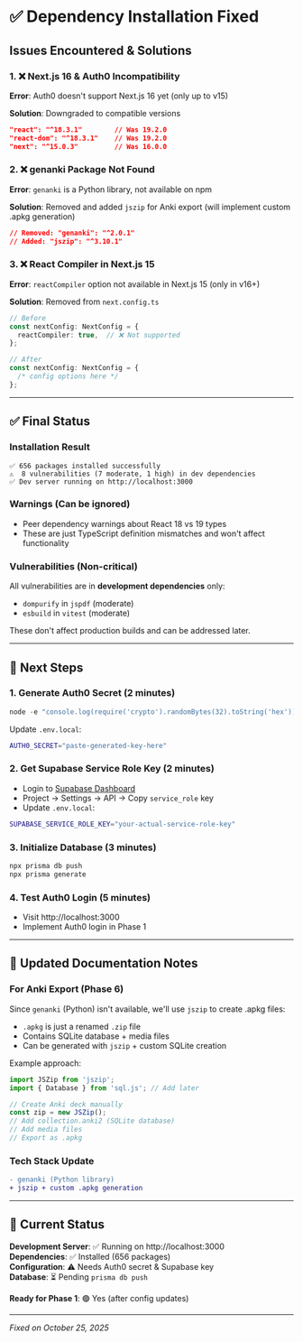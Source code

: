 # ✅ Dependency Installation Fixed

## Issues Encountered & Solutions

### 1. ❌ Next.js 16 & Auth0 Incompatibility
**Error**: Auth0 doesn't support Next.js 16 yet (only up to v15)

**Solution**: Downgraded to compatible versions
```json
"react": "^18.3.1"        // Was 19.2.0
"react-dom": "^18.3.1"    // Was 19.2.0
"next": "^15.0.3"         // Was 16.0.0
```

### 2. ❌ genanki Package Not Found
**Error**: `genanki` is a Python library, not available on npm

**Solution**: Removed and added `jszip` for Anki export (will implement custom .apkg generation)
```json
// Removed: "genanki": "^2.0.1"
// Added: "jszip": "^3.10.1"
```

### 3. ❌ React Compiler in Next.js 15
**Error**: `reactCompiler` option not available in Next.js 15 (only in v16+)

**Solution**: Removed from `next.config.ts`
```typescript
// Before
const nextConfig: NextConfig = {
  reactCompiler: true,  // ❌ Not supported
};

// After
const nextConfig: NextConfig = {
  /* config options here */
};
```

---

## ✅ Final Status

### Installation Result
```
✅ 656 packages installed successfully
⚠️  8 vulnerabilities (7 moderate, 1 high) in dev dependencies
✅ Dev server running on http://localhost:3000
```

### Warnings (Can be ignored)
- Peer dependency warnings about React 18 vs 19 types
- These are just TypeScript definition mismatches and won't affect functionality

### Vulnerabilities (Non-critical)
All vulnerabilities are in **development dependencies** only:
- `dompurify` in `jspdf` (moderate)
- `esbuild` in `vitest` (moderate)

These don't affect production builds and can be addressed later.

---

## 🎯 Next Steps

### 1. Generate Auth0 Secret (2 minutes)
```powershell
node -e "console.log(require('crypto').randomBytes(32).toString('hex'))"
```
Update `.env.local`:
```bash
AUTH0_SECRET="paste-generated-key-here"
```

### 2. Get Supabase Service Role Key (2 minutes)
- Login to [Supabase Dashboard](https://app.supabase.com)
- Project → Settings → API → Copy `service_role` key
- Update `.env.local`:
```bash
SUPABASE_SERVICE_ROLE_KEY="your-actual-service-role-key"
```

### 3. Initialize Database (3 minutes)
```powershell
npx prisma db push
npx prisma generate
```

### 4. Test Auth0 Login (5 minutes)
- Visit http://localhost:3000
- Implement Auth0 login in Phase 1

---

## 📝 Updated Documentation Notes

### For Anki Export (Phase 6)
Since `genanki` (Python) isn't available, we'll use `jszip` to create .apkg files:
- `.apkg` is just a renamed `.zip` file
- Contains SQLite database + media files
- Can be generated with `jszip` + custom SQLite creation

Example approach:
```typescript
import JSZip from 'jszip';
import { Database } from 'sql.js'; // Add later

// Create Anki deck manually
const zip = new JSZip();
// Add collection.anki2 (SQLite database)
// Add media files
// Export as .apkg
```

### Tech Stack Update
```diff
- genanki (Python library)
+ jszip + custom .apkg generation
```

---

## 🚀 Current Status

**Development Server**: ✅ Running on http://localhost:3000  
**Dependencies**: ✅ Installed (656 packages)  
**Configuration**: ⚠️ Needs Auth0 secret & Supabase key  
**Database**: ⏳ Pending `prisma db push`  

**Ready for Phase 1**: 🟢 Yes (after config updates)

---

*Fixed on October 25, 2025*
